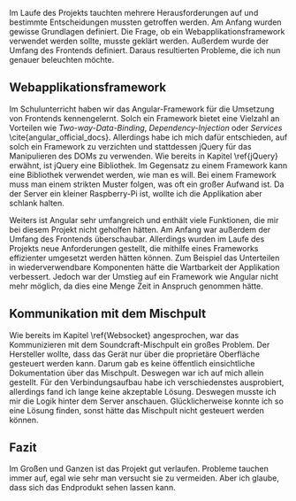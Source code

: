 Im Laufe des Projekts tauchten mehrere Herausforderungen auf und bestimmte Entscheidungen mussten getroffen werden. Am Anfang wurden gewisse Grundlagen definiert. Die Frage, ob ein Webapplikationsframework verwendet werden sollte, musste geklärt werden. Außerdem wurde der Umfang des Frontends definiert. Daraus resultierten Probleme, die ich nun genauer beleuchten möchte. 

## Webapplikationsframework

Im Schulunterricht haben wir das Angular-Framework für die Umsetzung von Frontends kennengelernt. Solch ein Framework bietet eine Vielzahl an Vorteilen wie _Two-way-Data-Binding_, _Dependency-Injection_ oder _Services_ \cite{angular_official_docs}. Allerdings habe ich mich dafür entschieden, auf solch ein Framework zu verzichten und stattdessen jQuery für das Manipulieren des DOMs zu verwenden. Wie bereits in Kapitel \ref{jQuery} erwähnt, ist jQuery eine Bibliothek. Im Gegensatz zu einem Framework kann eine Bibliothek verwendet werden, wie man es will. Bei einem Framework muss man einem strikten Muster folgen, was oft ein großer Aufwand ist. Da der Server ein kleiner Raspberry-Pi ist, wollte ich die Applikation aber schlank halten.

Weiters ist Angular sehr umfangreich und enthält viele Funktionen, die mir bei diesem Projekt nicht geholfen hätten. Am Anfang war außerdem der Umfang des Frontends überschaubar. Allerdings wurden im Laufe des Projekts neue Anforderungen gestellt, die mithilfe eines Frameworks effizienter umgesetzt werden hätten können. Zum Beispiel das Unterteilen in wiederverwendbare Komponenten hätte die Wartbarkeit der Applikation verbessert. Jedoch war der Umstieg auf ein Framework wie Angular nicht mehr möglich, da dies eine Menge Zeit in Anspruch genommen hätte.

## Kommunikation mit dem Mischpult

Wie bereits im Kapitel \ref{Websocket} angesprochen, war das Kommunizieren mit dem Soundcraft-Mischpult ein großes Problem. Der Hersteller wollte, dass das Gerät nur über die proprietäre Oberfläche gesteuert werden kann. Darum gab es keine öffentlich einsichtliche Dokumentation über das Mischpult. Deswegen war ich auf mich allein gestellt. Für den Verbindungsaufbau habe ich verschiedenstes ausprobiert, allerdings fand ich lange keine akzeptable Lösung. Deswegen musste ich mir die Logik hinter dem Server anschauen. Glücklicherweise konnte ich so eine Lösung finden, sonst hätte das Mischpult nicht gesteuert werden können.

## Fazit

Im Großen und Ganzen ist das Projekt gut verlaufen. Probleme tauchen immer auf, egal wie sehr man versucht sie zu vermeiden. Aber ich glaube, dass sich das Endprodukt sehen lassen kann.